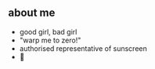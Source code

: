 ## about me


- good girl, bad girl
- "warp me to zero!"
- authorised representative of sunscreen
- 🚀
